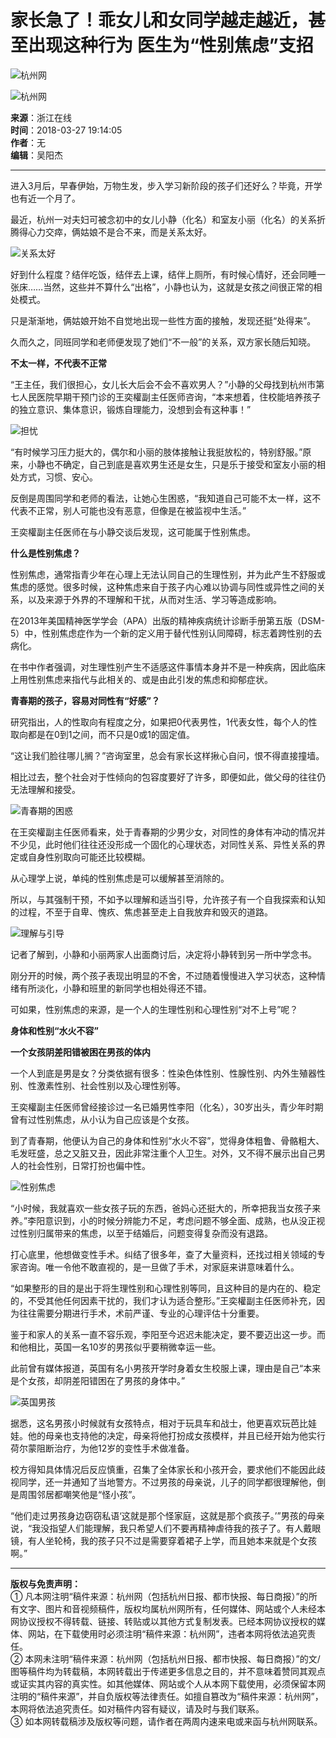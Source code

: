 # 家长急了！乖女儿和女同学越走越近，甚至出现这种行为 医生为“性别焦虑”支招

![杭州网](../../../71.files/images/logo.jpg)

![杭州网](../../attachement/gif/site2/20110704/b8ac6f87bfff0f7bae5e0b.gif)

**来源**：浙江在线  
**时间**：2018-03-27 19:14:05  
**作者**：无  
**编辑**：吴阳杰  

---

进入3月后，早春伊始，万物生发，步入学习新阶段的孩子们还好么？毕竟，开学也有近一个月了。

最近，杭州一对夫妇可被念初中的女儿小静（化名）和室友小丽（化名）的关系折腾得心力交瘁，俩姑娘不是合不来，而是关系太好。

![关系太好](../../attachement/png/site2/20180327/14feb5e4d39e1c246c2516.png)

好到什么程度？结伴吃饭，结伴去上课，结伴上厕所，有时候心情好，还会同睡一张床……当然，这些并不算什么“出格”，小静也认为，这就是女孩之间很正常的相处模式。

只是渐渐地，俩姑娘开始不自觉地出现一些性方面的接触，发现还挺“处得来”。

久而久之，同班同学和老师便发现了她们“不一般”的关系，双方家长随后知晓。

**不太一样，不代表不正常**

“王主任，我们很担心，女儿长大后会不会不喜欢男人？”小静的父母找到杭州市第七人民医院早期干预门诊的王奕權副主任医师咨询，“本来想着，住校能培养孩子的独立意识、集体意识，锻炼自理能力，没想到会有这种事！”

![担忧](../../attachement/png/site2/20180327/14feb5e4d39e1c246c3517.png)

“有时候学习压力挺大的，偶尔和小丽的肢体接触让我挺放松的，特别舒服。”原来，小静也不确定，自己到底是喜欢男生还是女生，只是乐于接受和室友小丽的相处方式，习惯、安心。

反倒是周围同学和老师的看法，让她心生困惑，“我知道自己可能不太一样，这不代表不正常，别人可能也没有恶意，但像是在被监视中生活。”

王奕權副主任医师在与小静交谈后发现，这可能属于性别焦虑。

**什么是性别焦虑？**

性别焦虑，通常指青少年在心理上无法认同自己的生理性别，并为此产生不舒服或焦虑的感觉。很多时候，这种焦虑来自于孩子内心难以协调与同性或异性之间的关系，以及来源于外界的不理解和干扰，从而对生活、学习等造成影响。

在2013年美国精神医学学会（APA）出版的精神疾病统计诊断手册第五版（DSM-5）中，性别焦虑症作为一个新的定义用于替代性别认同障碍，标志着跨性别的去病化。

在书中作者强调，对生理性别产生不适感这件事情本身并不是一种疾病，因此临床上用性别焦虑来指代与此相关的、或是由此引发的焦虑和抑郁症状。

**青春期的孩子，容易对同性有“好感”？**

研究指出，人的性取向有程度之分，如果把0代表男性，1代表女性，每个人的性取向都是在0到1之间，而不只是0或1的固定值。

“这让我们脸往哪儿搁？”咨询室里，总会有家长这样揪心自问，恨不得直接撞墙。

相比过去，整个社会对于性倾向的包容度要好了许多，即便如此，做父母的往往仍无法理解和接受。

![青春期的困惑](../../attachement/png/site2/20180327/14feb5e4d39e1c246c4e18.png)

在王奕權副主任医师看来，处于青春期的少男少女，对同性的身体有冲动的情况并不少见，此时他们往往还没形成一个固化的心理状态，对同性关系、异性关系的界定或自身性别取向可能还比较模糊。

从心理学上说，单纯的性别焦虑是可以缓解甚至消除的。

所以，与其强制干预，不如予以理解和适当引导，允许孩子有一个自我探索和认知的过程，不至于自卑、愧疚、焦虑甚至走上自我放弃和毁灭的道路。

![理解与引导](../../attachement/png/site2/20180327/14feb5e4d39e1c246c5819.png)

记者了解到，小静和小丽两家人出面商讨后，决定将小静转到另一所中学念书。

刚分开的时候，两个孩子表现出明显的不舍，不过随着慢慢进入学习状态，这种情绪有所淡化，小静和班里的新同学也相处得还不错。

可如果，性别焦虑的来源，是一个人的生理性别和心理性别“对不上号”呢？

**身体和性别“水火不容”**

**一个女孩阴差阳错被困在男孩的体内**

一个人到底是男是女？分类依据有很多：性染色体性别、性腺性别、内外生殖器性别、性激素性别、社会性别以及心理性别等。

王奕權副主任医师曾经接诊过一名已婚男性李阳（化名），30岁出头，青少年时期曾有过性别焦虑，从小认为自己应该是个女孩。

到了青春期，他便认为自己的身体和性别“水火不容”，觉得身体粗鲁、骨骼粗大、毛发旺盛，总之又脏又丑，因此非常注重个人卫生。对外，又不得不展示出自己男人的社会性别，日常打扮也偏中性。

![性别焦虑](../../attachement/png/site2/20180327/14feb5e4d39e1c246c711a.png)

“小时候，我就喜欢一些女孩子玩的东西，爸妈心还挺大的，所幸把我当女孩子来养。”李阳意识到，小的时候分辨能力不足，考虑问题不够全面、成熟，也从没正视过性别归属带来的焦虑，以至于结婚后，问题变得复杂而没有退路。

打心底里，他想做变性手术。纠结了很多年，查了大量资料，还找过相关领域的专家咨询。唯一令他不敢直视的，是一旦做了手术，对家庭来讲意味着什么。

“如果整形的目的是出于将生理性别和心理性别等同，且这种目的是内在的、稳定的，不受其他任何因素干扰的，我们才认为适合整形。”王奕權副主任医师补充，因为往往需要分期进行手术，术前严谨、专业的心理评估十分重要。

鉴于和家人的关系一直不容乐观，李阳至今迟迟未能决定，要不要迈出这一步。而和他相比，英国一名10岁的男孩似乎要稍微幸运一些。

此前曾有媒体报道，英国有名小男孩开学时身着女生校服上课，理由是自己“本来是个女孩，却阴差阳错困在了男孩的身体中。”

![英国男孩](../../attachement/png/site2/20180327/14feb5e4d39e1c246c7c1b.png)

据悉，这名男孩小时候就有女孩特点，相对于玩具车和战士，他更喜欢玩芭比娃娃。他的母亲也支持他的决定，母亲将他打扮成女孩模样，并且已经开始为他实行荷尔蒙阻断治疗，为他12岁的变性手术做准备。

校方得知具体情况后反应慎重，召集了全体家长和小孩开会，要求他们不能因此歧视同学，还一并通知了当地警方。不过男孩的母亲说，儿子的同学都很理解他，倒是周围邻居都嘲笑他是“怪小孩”。

“他们走过男孩身边窃窃私语‘这就是那个怪家庭，这就是那个疯孩子。’”男孩的母亲说，“我没指望人们能理解，我只希望人们不要再精神虐待我的孩子了。有人戴眼镜，有人坐轮椅，我的孩子只不过是需要穿着裙子上学，而且她本来就是个女孩啊。”

---

**版权与免责声明：**  
① 凡本网注明“稿件来源：杭州网（包括杭州日报、都市快报、每日商报）”的所有文字、图片和音视频稿件，版权均属杭州网所有，任何媒体、网站或个人未经本网协议授权不得转载、链接、转贴或以其他方式复制发表。已经本网协议授权的媒体、网站，在下载使用时必须注明“稿件来源：杭州网”，违者本网将依法追究责任。  
② 本网未注明“稿件来源：杭州网（包括杭州日报、都市快报、每日商报）”的文/图等稿件均为转载稿，本网转载出于传递更多信息之目的，并不意味着赞同其观点或证实其内容的真实性。如其他媒体、网站或个人从本网下载使用，必须保留本网注明的“稿件来源”，并自负版权等法律责任。如擅自篡改为“稿件来源：杭州网”，本网将依法追究责任。如对稿件内容有疑议，请及时与我们联系。  
③ 如本网转载稿涉及版权等问题，请作者在两周内速来电或来函与杭州网联系。